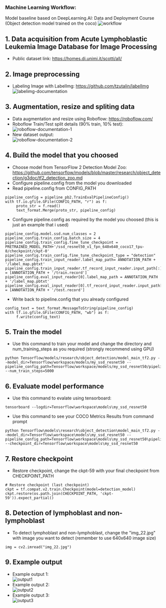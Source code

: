 ### Machine Learning Workflow:  
Model baseline based on DeepLearning.AI: Data and Deployment Course (Object detection model trained on the coco)
![workflow](workflow.png)

## 1. Data acquisition from Acute Lymphoblastic Leukemia Image Database for Image Processing
- Public dataset link: https://homes.di.unimi.it/scotti/all/

## 2. Image preprocessing
- Labeling Image with LabelImg: https://github.com/tzutalin/labelImg  
![labelimg-documentation](labelimg-documentation.jpg)

## 3. Augmentation, resize and spliting data
- Data augmentation and resize using Roboflow: https://roboflow.com/
- Roboflow Train/Test split details (90% train, 10% test):  
![roboflow-documentation-1](roboflow-documentation-1.jpg)
- New dataset output:  
![roboflow-documentation-2](roboflow-documentation-2.jpg)

## 4. Build the model that you choosed
- Choose model from TensorFlow 2 Detection Model Zoo: https://github.com/tensorflow/models/blob/master/research/object_detection/g3doc/tf2_detection_zoo.md
- Configure pipeline.config from the model you downloaded
- Read pipeline.config from CONFIG_PATH
```
pipeline_config = pipeline_pb2.TrainEvalPipelineConfig()
with tf.io.gfile.GFile(CONFIG_PATH, "r") as f:                                                                                                                                                                                                                     
     proto_str = f.read()                                                                                                                                                                                                                                          
     text_format.Merge(proto_str, pipeline_config)
```
- Configure pipeline.config as required by the model you choosed (this is just an example that i used)
```
pipeline_config.model.ssd.num_classes = 2
pipeline_config.train_config.batch_size = 4
pipeline_config.train_config.fine_tune_checkpoint = PRETRAINED_MODEL_PATH+'/ssd_resnet50_v1_fpn_640x640_coco17_tpu-8/checkpoint/ckpt-0'
pipeline_config.train_config.fine_tune_checkpoint_type = "detection"
pipeline_config.train_input_reader.label_map_path= ANNOTATION_PATH + '/label_map.pbtxt'
pipeline_config.train_input_reader.tf_record_input_reader.input_path[:] = [ANNOTATION_PATH + '/train.record']
pipeline_config.eval_input_reader[0].label_map_path = ANNOTATION_PATH + '/label_map.pbtxt'
pipeline_config.eval_input_reader[0].tf_record_input_reader.input_path[:] = [ANNOTATION_PATH + '/test.record']
```
- Write back to pipeline.config that you already configured
```
config_text = text_format.MessageToString(pipeline_config)
with tf.io.gfile.GFile(CONFIG_PATH, "wb") as f:
     f.write(config_text)
```

## 5. Train the model
- Use this command to train your model and change the directory and num_training_steps as you required (strongly recommend using GPU)
```
python Tensorflow/models/research/object_detection/model_main_tf2.py --model_dir=Tensorflow/workspace/models/my_ssd_resnet50 --pipeline_config_path=Tensorflow/workspace/models/my_ssd_resnet50/pipeline.config --num_train_steps=5000
```

## 6. Evaluate model performance
- Use this command to evalate using tensorboard:
```
tensorboard --logdir=Tensorflow\workspace\models\my_ssd_resnet50
```
- Use this command to see your COCO Metrics Results from command prompt
```
python Tensorflow\models\research\object_detection\model_main_tf2.py --model_dir=Tensorflow\workspace\models\my_ssd_resnet50 --pipeline_config_path=Tensorflow\workspace\models\my_ssd_resnet50\pipeline.config --checkpoint_dir=Tensorflow\workspace\models\my_ssd_resnet50
```

## 7. Restore checkpoint 
- Restore checkpoint, change the ckpt-59 with your final checkpoint from CHECKPOINT_PATH
```
# Restore checkpoint (last checkpoint)
ckpt = tf.compat.v2.train.Checkpoint(model=detection_model)
ckpt.restore(os.path.join(CHECKPOINT_PATH, 'ckpt-59')).expect_partial()
```
## 8. Detection of lymphoblast and non-lymphoblast 
- To detect lymphoblast and non-lymphoblast, change the "img_22.jpg" with image you want to detect (remember to use 640x640 image size)
```
img = cv2.imread("img_22.jpg")
```
## 9. Example output
- Example output 1:  
![output1](output1.jpg)
- Example output 2:  
![output2](output2.jpg)
- Example output 3:  
![output3](output3.jpg)
